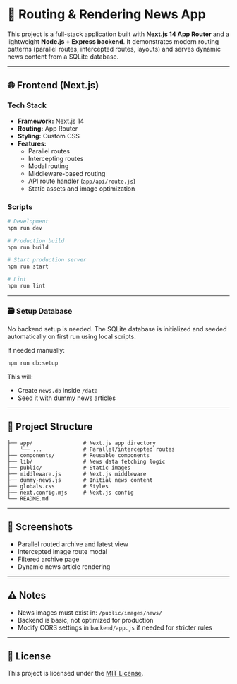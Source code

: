 # 📰 Routing & Rendering News App

This project is a full-stack application built with **Next.js 14 App Router** and a lightweight **Node.js + Express backend**. 
It demonstrates modern routing patterns (parallel routes, intercepted routes, layouts) and serves dynamic news content from a SQLite database.

---

## 🌐 Frontend (Next.js)

### Tech Stack

- **Framework:** Next.js 14
- **Routing:** App Router
- **Styling:** Custom CSS
- **Features:** 
  - Parallel routes
  - Intercepting routes
  - Modal routing
  - Middleware-based routing
  - API route handler (`app/api/route.js`)
  - Static assets and image optimization

### Scripts

```bash
# Development
npm run dev

# Production build
npm run build

# Start production server
npm run start

# Lint
npm run lint
````

---

### 🗃️ Setup Database

No backend setup is needed. The SQLite database is initialized and seeded automatically on first run using local scripts.

If needed manually:

```bash
npm run db:setup
```

This will:

* Create `news.db` inside `/data`
* Seed it with dummy news articles

---

## 📁 Project Structure

```
├── app/                # Next.js app directory
│   └── ...             # Parallel/intercepted routes
├── components/         # Reusable components
├── lib/                # News data fetching logic
├── public/             # Static images
├── middleware.js       # Next.js middleware
├── dummy-news.js       # Initial news content
├── globals.css         # Styles
├── next.config.mjs     # Next.js config
└── README.md
```

---

## 📸 Screenshots

* Parallel routed archive and latest view
* Intercepted image route modal
* Filtered archive page
* Dynamic news article rendering

---

## ⚠️ Notes

* News images must exist in: `/public/images/news/`
* Backend is basic, not optimized for production
* Modify CORS settings in `backend/app.js` if needed for stricter rules

---

## 🧾 License

This project is licensed under the [MIT License](LICENSE).
